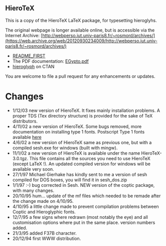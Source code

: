 HieroTeX
--------

This is a copy of the HieroTeX LaTeX package, for typesetting hieroglyhs.

The original webpage is longer available online, but is accessible via the Internet Archive: [http://webperso.iut.univ-paris8.fr/~rosmord/archives/](https://web.archive.org/web/20120930234009/http://webperso.iut.univ-paris8.fr/~rosmord/archives/)

- [README_FIRST](README_FIRST)
- The PDF documentation: [EGypto.pdf](texmf/doc/latex/hierotex)
- [hi­ero­glyph](https://www.ctan.org/tex-archive/language/hieroglyph) on CTAN

You are welcome to file a pull request for any enhancements or updates.

Changes
=======

- 1/12/03 new version of HieroTeX. It fixes mainly installation problems. A proper TDS (Tex directory structure) is provided for the sake of TeX distributors.
- 4/11/02 a new version of HieroTeX. Some bugs removed, more documentation on installing type 1 fonts. Postscript Type 1 fonts available [here](https://web.archive.org/web/20120930234009/http://webperso.iut.univ-paris8.fr/~rosmord/archives/HieroType1-3.1.4.tgz)
- 4/6/02 a new version of HieroTeX same as previous one, but with a compiled sesh.exe for windows (built with mingw).
- 11/1/02 a new version of HieroTeX is available under the name HieroTeX-3.0.tgz. This file contains all the sources you need to use HieroTeX (except LaTeX !). An updated compiled version for windows will be available very soon.
- 27/1/97 Michael Gierhake has kindly sent to me a version of sesh compiled for DOS boxes, you will find it in sesh_dos.zip
- 1/1/97 :-) bug corrected in Sesh. NEW version of the coptic package, with many changes.
- 20/10/95 hum... update of the mf files which needed to be remade after the change made on 4/10/95.
- 4/10/95 a little change made to prevent compilation problems between Coptic and Hieroglyphic fonts.
- 12/7/95 a few signs where redrawn (most notably the eye) and all customisation options where put in the same place. version numbers added.
- 21/3/95 added F37B character.
- 20/12/94 first WWW distribution.


